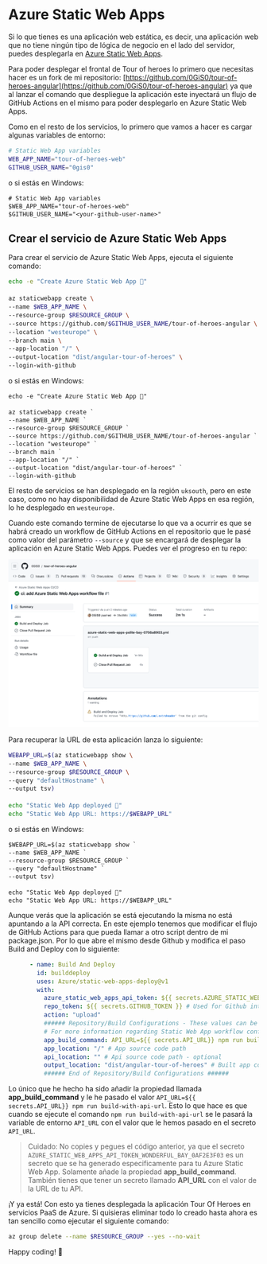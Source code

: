 # Azure Static Web Apps

Si lo que tienes es una aplicación web estática, es decir, una aplicación web que no tiene ningún tipo de lógica de negocio en el lado del servidor, puedes desplegarla en [Azure Static Web Apps](https://docs.microsoft.com/es-es/azure/static-web-apps/overview).

Para poder desplegar el frontal de Tour of heroes lo primero que necesitas hacer es un fork de mi repositorio: [https://github.com/0GiS0/tour-of-heroes-angular](https://github.com/0GiS0/tour-of-heroes-angular) ya que al lanzar el comando que despliegue la aplicación este inyectará un flujo de GitHub Actions en el mismo para poder desplegarlo en Azure Static Web Apps.

Como en el resto de los servicios, lo primero que vamos a hacer es cargar algunas variables de entorno:

```bash
# Static Web App variables
WEB_APP_NAME="tour-of-heroes-web"
GITHUB_USER_NAME="0gis0"
```

o si estás en Windows:

```pwsh
# Static Web App variables
$WEB_APP_NAME="tour-of-heroes-web"
$GITHUB_USER_NAME="<your-github-user-name>"
```

## Crear el servicio de Azure Static Web Apps

Para crear el servicio de Azure Static Web Apps, ejecuta el siguiente comando:

```bash
echo -e "Create Azure Static Web App 🚀"

az staticwebapp create \
--name $WEB_APP_NAME \
--resource-group $RESOURCE_GROUP \
--source https://github.com/$GITHUB_USER_NAME/tour-of-heroes-angular \
--location "westeurope" \
--branch main \
--app-location "/" \
--output-location "dist/angular-tour-of-heroes" \
--login-with-github
```

o si estás en Windows:

```pwsh
echo -e "Create Azure Static Web App 🚀"

az staticwebapp create `
--name $WEB_APP_NAME `
--resource-group $RESOURCE_GROUP `
--source https://github.com/$GITHUB_USER_NAME/tour-of-heroes-angular `
--location "westeurope" `
--branch main `
--app-location "/" `
--output-location "dist/angular-tour-of-heroes" `
--login-with-github
```

El resto de servicios se han desplegado en la región `uksouth`, pero en este caso, como no hay disponibilidad de Azure Static Web Apps en esa región, lo he desplegado en `westeurope`.

Cuando este comando termine de ejecutarse lo que va a ocurrir es que se habrá creado un workflow de GitHub Actions en el repositorio que le pasé como valor del parámetro `--source` y que se encargará de desplegar la aplicación en Azure Static Web Apps. Puedes ver el progreso en tu repo:

<img src="../images/Workflow de GitHub Actions para desplegar el frontal de tour of heroes.png" width="800">

Para recuperar la URL de esta aplicación lanza lo siguiente:

```bash
WEBAPP_URL=$(az staticwebapp show \
--name $WEB_APP_NAME \
--resource-group $RESOURCE_GROUP \
--query "defaultHostname" \
--output tsv)

echo "Static Web App deployed 🚀"
echo "Static Web App URL: https://$WEBAPP_URL"
```

o si estás en Windows:

```pwsh
$WEBAPP_URL=$(az staticwebapp show `
--name $WEB_APP_NAME `
--resource-group $RESOURCE_GROUP `
--query "defaultHostname" `
--output tsv)

echo "Static Web App deployed 🚀"
echo "Static Web App URL: https://$WEBAPP_URL"
```

Aunque verás que la aplicación se está ejecutando la misma no está apuntando a la API correcta. En este ejemplo tenemos que modificar el flujo de GitHub Actions para que pueda llamar a otro script dentro de mi package.json. Por lo que abre el mismo desde Github y modifica el paso Build and Deploy con lo siguiente:

```yaml
      - name: Build And Deploy
        id: builddeploy
        uses: Azure/static-web-apps-deploy@v1
        with:
          azure_static_web_apps_api_token: ${{ secrets.AZURE_STATIC_WEB_APPS_API_TOKEN_WONDERFUL_BAY_0AF2E3F03 }}
          repo_token: ${{ secrets.GITHUB_TOKEN }} # Used for Github integrations (i.e. PR comments)
          action: "upload"
          ###### Repository/Build Configurations - These values can be configured to match your app requirements. ######
          # For more information regarding Static Web App workflow configurations, please visit: https://aka.ms/swaworkflowconfig
          app_build_command: API_URL=${{ secrets.API_URL}} npm run build-with-api-url
          app_location: "/" # App source code path
          api_location: "" # Api source code path - optional
          output_location: "dist/angular-tour-of-heroes" # Built app content directory - optional
          ###### End of Repository/Build Configurations ######
```

Lo único que he hecho ha sido añadir la propiedad llamada **app_build_command** y le he pasado el valor `API_URL=${{ secrets.API_URL}} npm run build-with-api-url`. Esto lo que hace es que cuando se ejecute el comando `npm run build-with-api-url` se le pasará la variable de entorno `API_URL` con el valor que le hemos pasado en el secreto `API_URL`.

>Cuidado: No copies y pegues el código anterior, ya que el secreto `AZURE_STATIC_WEB_APPS_API_TOKEN_WONDERFUL_BAY_0AF2E3F03` es un secreto que se ha generado especificamente para tu Azure Static Web App. Solamente añade la propiedad **app_build_command**. También tienes que tener un secreto llamado **API_URL** con el valor de la URL de tu API.

¡Y ya está! Con esto ya tienes desplegada la aplicación Tour Of Heroes en servicios PaaS de Azure. Si quisieras eliminar todo lo creado hasta ahora es tan sencillo como ejecutar el siguiente comando:

```bash
az group delete --name $RESOURCE_GROUP --yes --no-wait
```

Happy coding! 🥸